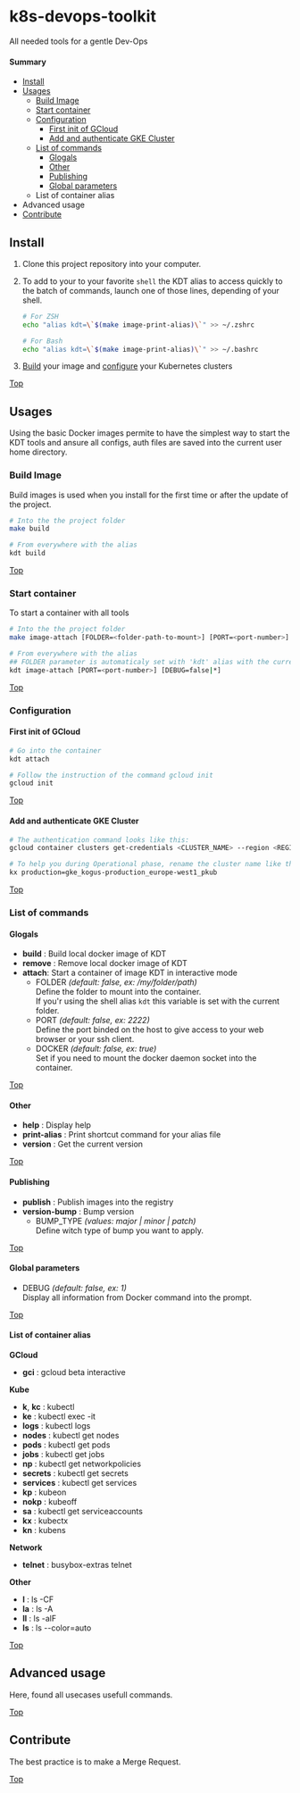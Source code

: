 # k8s-devops-toolkit
All needed tools for a gentle Dev-Ops

#### Summary
- [Install](#install)
- [Usages](#usages)
   * [Build Image](#build-image)
   * [Start container](#start-container)
   * [Configuration](#configuration)
      - [First init of GCloud](#first-init-of-gcloud)
      - [Add and authenticate GKE Cluster](#add-and-authenticate-gke-cluster)
   * [List of commands](#list-of-commands)
      - [Glogals](#glogals)
      - [Other](#other)
      - [Publishing](#publishing)
      - [Global parameters](#global-parameters)
   * List of container alias
- Advanced usage
- [Contribute](#contribute)

## Install

1. Clone this project repository into your computer.

2. To add to your to your favorite `shell` the KDT alias to access quickly to the batch of
   commands, launch one of those lines, depending of your shell.
   ```bash
   # For ZSH
   echo "alias kdt=\`$(make image-print-alias)\`" >> ~/.zshrc

   # For Bash
   echo "alias kdt=\`$(make image-print-alias)\`" >> ~/.bashrc
   ```  

3. [Build](#build-image) your image and [configure](#configuration) your Kubernetes clusters
 
[Top](#summary)

## Usages

Using the basic Docker images permite to have the simplest way to start the KDT tools
and ansure all configs, auth files are saved into the current user home directory.

### Build Image
Build images is used when you install for the first time or after the update of the 
project.

```bash
# Into the the project folder
make build 

# From everywhere with the alias
kdt build 
```

[Top](#summary)

### Start container

To start a container with all tools

```bash
# Into the the project folder
make image-attach [FOLDER=<folder-path-to-mount>] [PORT=<port-number>] [DEBUG=false|*]

# From everywhere with the alias
## FOLDER parameter is automaticaly set with 'kdt' alias with the current folder
kdt image-attach [PORT=<port-number>] [DEBUG=false|*]
```

[Top](#summary)

### Configuration

#### First init of GCloud

```bash
# Go into the container
kdt attach

# Follow the instruction of the command gcloud init
gcloud init
```

[Top](#summary)

#### Add and authenticate GKE Cluster

```bash
# The authentication command looks like this:
gcloud container clusters get-credentials <CLUSTER_NAME> --region <REGION> --project <PROJECT_NAME>

# To help you during Operational phase, rename the cluster name like this example:
kx production=gke_kogus-production_europe-west1_pkub
```

[Top](#summary)

### List of commands

#### Glogals

   - **build** : Build local docker image of KDT
   - **remove** : Remove local docker image of KDT
   - **attach**: Start a container of image KDT in interactive mode
      * FOLDER *(default: false, ex: /my/folder/path)*<br>
        Define the folder to mount into the container.<br>
        If you'r using the shell alias `kdt` this variable is set with the current folder.
      * PORT *(default: false, ex: 2222)*<br>
        Define the port binded on the host to give access to your web browser or your 
        ssh client.
      * DOCKER *(default: false, ex: true)*<br>
        Set if you need to mount the docker daemon socket into the container.

[Top](#summary)

#### Other
   - **help** : Display help
   - **print-alias** : Print shortcut command for your alias file
   - **version** : Get the current version

[Top](#summary)

#### Publishing
   - **publish** : Publish images into the registry
   - **version-bump** : Bump version
      * BUMP_TYPE *(values: major | minor | patch)* <br>
        Define witch type of bump you want to apply.

[Top](#summary)

#### Global parameters

* DEBUG *(default: false, ex: 1)*<br>
  Display all information from Docker command into the prompt.

[Top](#summary)

#### List of container alias

**GCloud**
 - **gci** : gcloud beta interactive

**Kube**
 - **k**, **kc** : kubectl
 - **ke** : kubectl exec -it
 - **logs** : kubectl logs
 - **nodes** : kubectl get nodes
 - **pods** : kubectl get pods
 - **jobs** : kubectl get jobs
 - **np** : kubectl get networkpolicies
 - **secrets** : kubectl get secrets
 - **services** : kubectl get services
 - **kp** : kubeon
 - **nokp** : kubeoff
 - **sa** : kubectl get serviceaccounts
 - **kx** : kubectx
 - **kn** : kubens

**Network**
 - **telnet** : busybox-extras telnet

**Other**
 - **l** : ls -CF
 - **la** : ls -A
 - **ll** : ls -alF
 - **ls** : ls --color=auto

[Top](#summary)

## Advanced usage

Here, found all usecases usefull commands.

[Top](#summary)

## Contribute

The best practice is to make a Merge Request.

[Top](#summary)